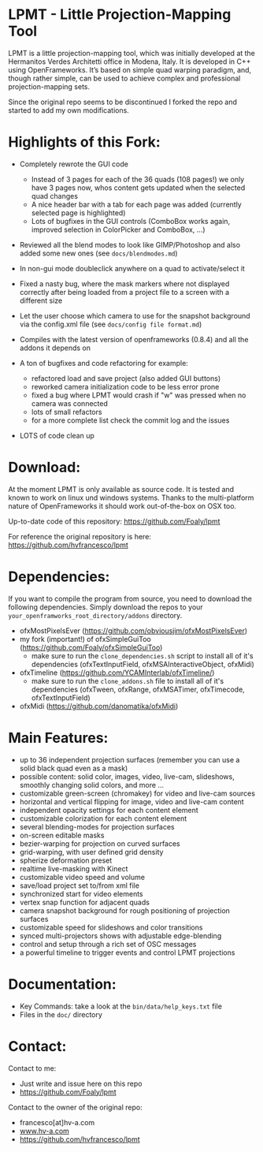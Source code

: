 LPMT - Little Projection-Mapping Tool
=====================================

LPMT is a little projection-mapping tool, which was initially developed at the Hermanitos Verdes Architetti office in Modena, Italy. 
It is developed in C++ using OpenFrameworks. 
It’s based on simple quad warping paradigm, and, though rather simple, can
be used to achieve complex and professional projection-mapping sets.

Since the original repo seems to be discontinued I forked the repo and started to add my own modifications.


Highlights of this Fork:
========================

 * Completely rewrote the GUI code
   * Instead of 3 pages for each of the 36 quads (108 pages!) we only have 3 pages now, whos content gets updated when the selected quad changes
   * A nice header bar with a tab for each page was added (currently selected page is highlighted)
   * Lots of bugfixes in the GUI controls (ComboBox works again, improved selection in ColorPicker and ComboBox, ...)
 * Reviewed all the blend modes to look like GIMP/Photoshop and also added some new ones (see `docs/blendmodes.md`)
 * In non-gui mode doubleclick anywhere on a quad to activate/select it
 * Fixed a nasty bug, where the mask markers where not displayed correctly after being loaded from a project file to a screen with a different size
 * Let the user choose which camera to use for the snapshot background via the config.xml file (see `docs/config file format.md`)
 * Compiles  with the latest version of openframeworks (0.8.4) and all the addons it depends on

 * A ton of bugfixes and code refactoring for example:
   * refactored load and save project (also added GUI buttons)
   * reworked camera initialization code to be less error prone
   * fixed a bug where LPMT would crash if "w" was pressed when no camera was connected
   * lots of small refactors
   * for a more complete list check the commit log and the issues

 * LOTS of code clean up 


Download:
=========

At the moment LPMT is only available as source code. It is tested and known to work on linux und windows systems. 
Thanks to the multi-platform nature of OpenFrameworks it should work out-of-the-box on OSX too.

Up-to-date code of this repository:
https://github.com/Foaly/lpmt

For reference the original repository is here:
https://github.com/hvfrancesco/lpmt


Dependencies:
=============
If you want to compile the program from source, you need to download the following dependencies. Simply download the repos to your `your_openframworks_root_directory/addons` directory.
 * ofxMostPixelsEver (https://github.com/obviousjim/ofxMostPixelsEver)
 * my fork (important!) of ofxSimpleGuiToo (https://github.com/Foaly/ofxSimpleGuiToo)
   * make sure to run the `clone_dependencies.sh` script to install all of it's dependencies (ofxTextInputField, ofxMSAInteractiveObject, ofxMidi)
 * ofxTimeline (https://github.com/YCAMInterlab/ofxTimeline/)
   * make sure to run the `clone_addons.sh` file to install all of it's dependencies (ofxTween, ofxRange, ofxMSATimer, ofxTimecode, ofxTextInputField)
 * ofxMidi (https://github.com/danomatika/ofxMidi) 


Main Features:
==============

* up to 36 independent projection surfaces (remember you can use a solid black quad even as a mask)
* possible content: solid color, images, video, live-cam, slideshows, smoothly changing solid colors, and more …
* customizable green-screen (chromakey) for video and live-cam sources
* horizontal and vertical flipping for image, video and live-cam content
* independent opacity settings for each content element
* customizable colorization for each content element
* several blending-modes for projection surfaces
* on-screen editable masks
* bezier-warping for projection on curved surfaces
* grid-warping, with user defined grid density
* spherize deformation preset
* realtime live-masking with Kinect
* customizable video speed and volume
* save/load project set to/from xml file
* synchronized start for video elements
* vertex snap function for adjacent quads
* camera snapshot background for rough positioning of projection surfaces
* customizable speed for slideshows and color transitions
* synced multi-projectors shows with adjustable edge-blending
* control and setup through a rich set of OSC messages
* a powerful timeline to trigger events and control LPMT projections


Documentation:
==============

* Key Commands: take a look at the `bin/data/help_keys.txt` file
* Files in the `doc/` directory


Contact:
========

Contact to me:
 * Just write and issue here on this repo
 * https://github.com/Foaly/lpmt

Contact to the owner of the original repo:
 * francesco[at]hv-a.com
 * www.hv-a.com
 * https://github.com/hvfrancesco/lpmt
